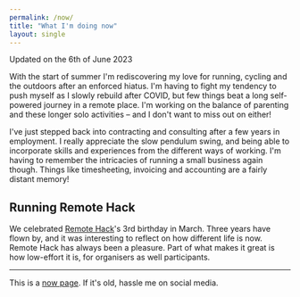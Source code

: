 ```yaml
---
permalink: /now/
title: "What I'm doing now"
layout: single
---
```

Updated on the 6th of June 2023

With the start of summer I'm rediscovering my love for running, cycling and the outdoors after an enforced hiatus. I'm having to fight my tendency to push myself as I slowly rebuild after COVID, but few things beat a long self-powered journey in a remote place. I'm working on the balance of parenting and these longer solo activities – and I don't want to miss out on either!

I've just stepped back into contracting and consulting after a few years in employment. I really appreciate the slow pendulum swing, and being able to incorporate skills and experiences from the different ways of working. I'm having to remember the intricacies of running a small business again though. Things like timesheeting, invoicing and accounting are a fairly distant memory!

## Running Remote Hack

We celebrated [Remote Hack](https://remotehack.space)'s 3rd birthday in March. Three years have flown by, and it was interesting to reflect on how different life is now. Remote Hack has always been a pleasure. Part of what makes it great is how low-effort it is, for organisers as well participants.

---
This is a [now page](https://nownownow.com). If it's old, hassle me on social media.
